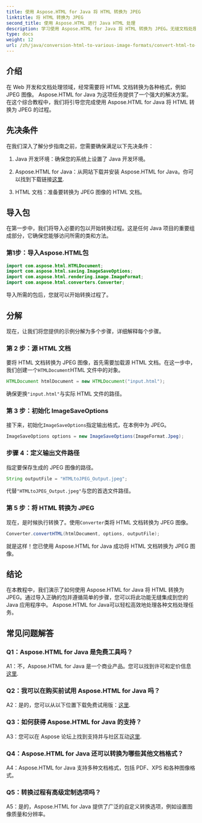 ```yaml
---
title: 使用 Aspose.HTML for Java 将 HTML 转换为 JPEG
linktitle: 将 HTML 转换为 JPEG
second_title: 使用 Aspose.HTML 进行 Java HTML 处理
description: 学习使用 Aspose.HTML for Java 将 HTML 转换为 JPEG。无缝文档处理的分步指南。
type: docs
weight: 12
url: /zh/java/conversion-html-to-various-image-formats/convert-html-to-jpeg/
---
```

## 介绍

在 Web 开发和文档处理领域，经常需要将 HTML 文档转换为各种格式，例如 JPEG 图像。 Aspose.HTML for Java 为这项任务提供了一个强大的解决方案。在这个综合教程中，我们将引导您完成使用 Aspose.HTML for Java 将 HTML 转换为 JPEG 的过程。 

## 先决条件

在我们深入了解分步指南之前，您需要确保满足以下先决条件：

1. Java 开发环境：确保您的系统上设置了 Java 开发环境。

2.  Aspose.HTML for Java：从网站下载并安装 Aspose.HTML for Java。你可以找到下载链接[这里](https://releases.aspose.com/html/java/).

3. HTML 文档：准备要转换为 JPEG 图像的 HTML 文档。

## 导入包

在第一步中，我们将导入必要的包以开始转换过程。这是任何 Java 项目的重要组成部分，它确保您能够访问所需的类和方法。

### 第1步：导入Aspose.HTML包

```java
import com.aspose.html.HTMLDocument;
import com.aspose.html.saving.ImageSaveOptions;
import com.aspose.html.rendering.image.ImageFormat;
import com.aspose.html.converters.Converter;
```

导入所需的包后，您就可以开始转换过程了。

## 分解

现在，让我们将您提供的示例分解为多个步骤，详细解释每个步骤。

### 第 2 步：源 HTML 文档

要将 HTML 文档转换为 JPEG 图像，首先需要加载源 HTML 文档。在这一步中，我们创建一个`HTMLDocument`HTML 文件中的对象。

```java
HTMLDocument htmlDocument = new HTMLDocument("input.html");
```

确保更换`"input.html"`与实际 HTML 文件的路径。

### 第 3 步：初始化 ImageSaveOptions

接下来，初始化`ImageSaveOptions`指定输出格式，在本例中为 JPEG。

```java
ImageSaveOptions options = new ImageSaveOptions(ImageFormat.Jpeg);
```

### 步骤 4：定义输出文件路径

指定要保存生成的 JPEG 图像的路径。

```java
String outputFile = "HTMLtoJPEG_Output.jpeg";
```

代替`"HTMLtoJPEG_Output.jpeg"`与您的首选文件路径。

### 第 5 步：将 HTML 转换为 JPEG

现在，是时候执行转换了。使用`Converter`类将 HTML 文档转换为 JPEG 图像。

```java
Converter.convertHTML(htmlDocument, options, outputFile);
```

就是这样！您已使用 Aspose.HTML for Java 成功将 HTML 文档转换为 JPEG 图像。

## 结论

在本教程中，我们演示了如何使用 Aspose.HTML for Java 将 HTML 转换为 JPEG。通过导入正确的包并遵循简单的步骤，您可以将此功能无缝集成到您的 Java 应用程序中。 Aspose.HTML for Java可以轻松高效地处理各种文档处理任务。

## 常见问题解答

### Q1：Aspose.HTML for Java 是免费工具吗？

 A1：不，Aspose.HTML for Java 是一个商业产品。您可以找到许可和定价信息[这里](https://purchase.aspose.com/buy).

### Q2：我可以在购买前试用 Aspose.HTML for Java 吗？

 A2：是的，您可以从以下位置下载免费试用版：[这里](https://releases.aspose.com/html/java).

### Q3：如何获得 Aspose.HTML for Java 的支持？

A3：您可以在 Aspose 论坛上找到支持并与社区互动[这里](https://forum.aspose.com/).

### Q4：Aspose.HTML for Java 还可以转换为哪些其他文档格式？

A4：Aspose.HTML for Java 支持多种文档格式，包括 PDF、XPS 和各种图像格式。

### Q5：转换过程有高级定制选项吗？

A5：是的，Aspose.HTML for Java 提供了广泛的自定义转换选项，例如设置图像质量和分辨率。